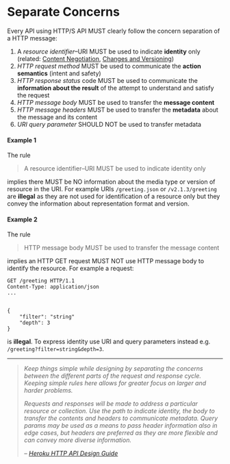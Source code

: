 # Separate Concerns
Every API using HTTP/S API MUST clearly follow the concern separation of a HTTP message:

1. A _resource identifier_–URI MUST be used to indicate **identity** only (related: [Content Negotiation](protocol/content-negotiation), [Changes and Versioning](core-principles/versioning.md))
1. _HTTP request method_ MUST be used to communicate the **action semantics** (intent and safety)
1. _HTTP response status_ code MUST be used to communicate the **information about the result** of the attempt to understand and satisfy the request
1. _HTTP message body_ MUST be used to transfer the **message content**
1. _HTTP message headers_ MUST be used to transfer the **metadata** about the message and its content
1. _URI query parameter_ SHOULD NOT be used to transfer metadata


#### Example 1
The rule

> A resource identifier–URI MUST be used to indicate identity only

implies there MUST be NO information about the media type or version of resource in the URI. For example URIs  `/greeting.json` or `/v2.1.3/greeting` are **illegal** as they are not used for identification of a resource only but they convey the information about representation format and version.


#### Example 2
The rule

> HTTP message body MUST be used to transfer the message content

implies an HTTP GET request MUST NOT use HTTP message body to identify the resource. For example a request:

```
GET /greeting HTTP/1.1
Content-Type: application/json
...


{
    "filter": "string"
    "depth": 3
}
```

is **illegal**. To express identity use URI and query parameters instead e.g. `/greeting?filter=string&depth=3`.

---

> _Keep things simple while designing by separating the concerns between the different parts of the request and response cycle. Keeping simple rules here allows for greater focus on larger and harder problems._
>
> _Requests and responses will be made to address a particular resource or collection. Use the path to indicate identity, the body to transfer the contents and headers to communicate metadata. Query params may be used as a means to pass header information also in edge cases, but headers are preferred as they are more flexible and can convey more diverse information._
>
> _– [Heroku HTTP API Design Guide](https://geemus.gitbooks.io/http-api-design/content/en/foundations/separate-concerns.html)_